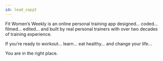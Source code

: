```yaml
---
id: lead_copy2
---
```


Fit Women’s Weekly is an online personal training app designed... coded... filmed... edited... and built by real personal trainers with over two decades of training experience.

If you’re ready to workout... learn... eat healthy... and change your life...

You are in the right place.
